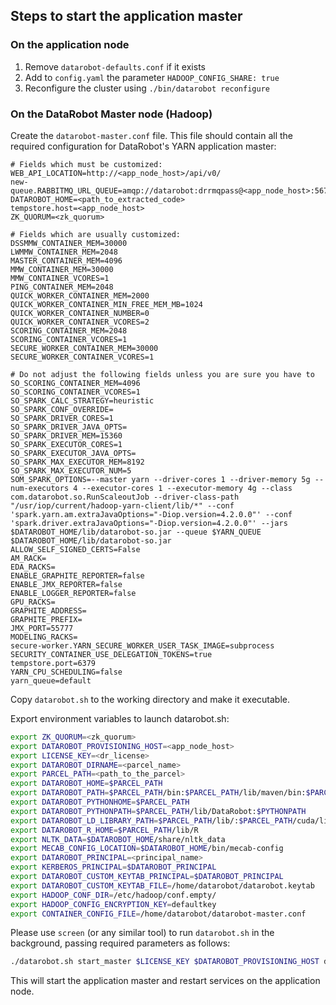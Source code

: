 ## Steps to start the application master

### On the application node
1. Remove `datarobot-defaults.conf` if it exists
2. Add to `config.yaml` the parameter `HADOOP_CONFIG_SHARE: true`
3. Reconfigure the cluster using `./bin/datarobot reconfigure`

### On the DataRobot Master node (Hadoop)

Create the `datarobot-master.conf` file.
This file should contain all the required configuration for DataRobot's YARN application
master:

```properties
# Fields which must be customized:
WEB_API_LOCATION=http://<app_node_host>/api/v0/
new-queue.RABBITMQ_URL_QUEUE=amqp://datarobot:drrmqpass@<app_node_host>:5672/queue
DATAROBOT_HOME=<path_to_extracted_code>
tempstore.host=<app_node_host>
ZK_QUORUM=<zk_quorum>

# Fields which are usually customized:
DSSMMW_CONTAINER_MEM=30000
LWMMW_CONTAINER_MEM=2048
MASTER_CONTAINER_MEM=4096
MMW_CONTAINER_MEM=30000
MMW_CONTAINER_VCORES=1
PING_CONTAINER_MEM=2048
QUICK_WORKER_CONTAINER_MEM=2000
QUICK_WORKER_CONTAINER_MIN_FREE_MEM_MB=1024
QUICK_WORKER_CONTAINER_NUMBER=0
QUICK_WORKER_CONTAINER_VCORES=2
SCORING_CONTAINER_MEM=2048
SCORING_CONTAINER_VCORES=1
SECURE_WORKER_CONTAINER_MEM=30000
SECURE_WORKER_CONTAINER_VCORES=1

# Do not adjust the following fields unless you are sure you have to
SO_SCORING_CONTAINER_MEM=4096
SO_SCORING_CONTAINER_VCORES=1
SO_SPARK_CALC_STRATEGY=heuristic
SO_SPARK_CONF_OVERRIDE=
SO_SPARK_DRIVER_CORES=1
SO_SPARK_DRIVER_JAVA_OPTS=
SO_SPARK_DRIVER_MEM=15360
SO_SPARK_EXECUTOR_CORES=1
SO_SPARK_EXECUTOR_JAVA_OPTS=
SO_SPARK_MAX_EXECUTOR_MEM=8192
SO_SPARK_MAX_EXECUTOR_NUM=5
SOM_SPARK_OPTIONS=--master yarn --driver-cores 1 --driver-memory 5g --num-executors 4 --executor-cores 1 --executor-memory 4g --class com.datarobot.so.RunScaleoutJob --driver-class-path "/usr/iop/current/hadoop-yarn-client/lib/*" --conf 'spark.yarn.am.extraJavaOptions="-Diop.version=4.2.0.0"' --conf 'spark.driver.extraJavaOptions="-Diop.version=4.2.0.0"' --jars $DATAROBOT_HOME/lib/datarobot-so.jar --queue $YARN_QUEUE $DATAROBOT_HOME/lib/datarobot-so.jar
ALLOW_SELF_SIGNED_CERTS=False
AM_RACK=
EDA_RACKS=
ENABLE_GRAPHITE_REPORTER=false
ENABLE_JMX_REPORTER=false
ENABLE_LOGGER_REPORTER=false
GPU_RACKS=
GRAPHITE_ADDRESS=
GRAPHITE_PREFIX=
JMX_PORT=55777
MODELING_RACKS=
secure-worker.YARN_SECURE_WORKER_USER_TASK_IMAGE=subprocess
SECURITY_CONTAINER_USE_DELEGATION_TOKENS=true
tempstore.port=6379
YARN_CPU_SCHEDULING=false
yarn_queue=default
```

Copy `datarobot.sh` to the working directory and make it executable.

Export environment variables to launch datarobot.sh:
```bash
export ZK_QUORUM=<zk_quorum>
export DATAROBOT_PROVISIONING_HOST=<app_node_host>
export LICENSE_KEY=<dr_license>
export DATAROBOT_DIRNAME=<parcel_name>
export PARCEL_PATH=<path_to_the_parcel>
export DATAROBOT_HOME=$PARCEL_PATH
export DATAROBOT_PATH=$PARCEL_PATH/bin:$PARCEL_PATH/lib/maven/bin:$PARCEL_PATH/cuda/bin:$PATH
export DATAROBOT_PYTHONHOME=$PARCEL_PATH
export DATAROBOT_PYTHONPATH=$PARCEL_PATH/lib/DataRobot:$PYTHONPATH
export DATAROBOT_LD_LIBRARY_PATH=$PARCEL_PATH/lib/:$PARCEL_PATH/cuda/lib64:$PARCEL_PATH/cuda/extras/CUPTI/lib64:$LD_LIBRARY_PATH
export DATAROBOT_R_HOME=$PARCEL_PATH/lib/R
export NLTK_DATA=$DATAROBOT_HOME/share/nltk_data
export MECAB_CONFIG_LOCATION=$DATAROBOT_HOME/bin/mecab-config
export DATAROBOT_PRINCIPAL=<principal_name>
export KERBEROS_PRINCIPAL=$DATAROBOT_PRINCIPAL
export DATAROBOT_CUSTOM_KEYTAB_PRINCIPAL=$DATAROBOT_PRINCIPAL
export DATAROBOT_CUSTOM_KEYTAB_FILE=/home/datarobot/datarobot.keytab
export HADOOP_CONF_DIR=/etc/hadoop/conf.empty/
export HADOOP_CONFIG_ENCRYPTION_KEY=defaultkey
export CONTAINER_CONFIG_FILE=/home/datarobot/datarobot-master.conf
```

Please use `screen` (or any similar tool) to run `datarobot.sh` in the background, 
passing required parameters as follows:
```bash
./datarobot.sh start_master $LICENSE_KEY $DATAROBOT_PROVISIONING_HOST datarobot
```

This will start the application master and restart services on the 
application node.
